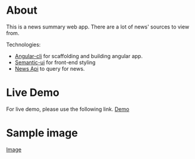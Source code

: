 # About
This is a news summary web app. There are a lot of news' sources to view from.

Technologies:
- [Angular-cli](https://github.com/angular/angular-cli) for scaffolding and building angular app.
- [Semantic-ui](http://semantic-ui.com/) for front-end styling
- [News Api](https://newsapi.org/) to query for news.


# Live Demo
For live demo, please use the following link.
[Demo](https://chhaymenghong.github.io/News/)

# Sample image
[Image](https://raw.githubusercontent.com/chhaymenghong/News/gh-pages/dist/asset/demoPicture.png)
